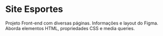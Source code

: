 # Site Esportes

Projeto Front-end com diversas páginas.
Informações e layout do Figma.
Aborda elementos HTML, propriedades CSS e media queries.

